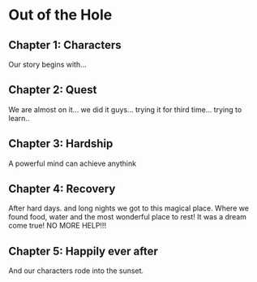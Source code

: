 # Out of the Hole

## Chapter 1: Characters

Our story begins with...


## Chapter 2: Quest
We are almost on it... we did it guys... trying it for third time... trying to learn.. 

## Chapter 3: Hardship
A powerful mind can achieve anythink

## Chapter 4: Recovery
After hard days. and long nights we got to this magical place. Where we found food, water and the most wonderful place to rest!  It was a dream come true! NO MORE HELP!!!

## Chapter 5: Happily ever after

And our characters rode into the sunset.
